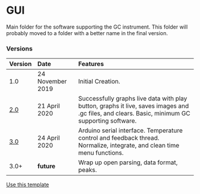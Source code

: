 # GUI
Main folder for the software supporting the GC instrument.
This folder will probably moved to a folder with a better name in the final version.

### Versions
|Version     | Date | Features |
|:-----------|:--------|:--------|
| 1.0 | 24 November 2019 | Initial Creation. |
| [2.0](https://github.com/cgreen18/Gas-Chromatography/tree/master/GUI/2.0) | 21 April 2020 | Successfully graphs live data with play button, graphs it live, saves images and .gc files, and clears. Basic, minimum GC supporting software. |
| [3.0](https://github.com/cgreen18/Gas-Chromatography/tree/master/GUI/3.0) | 24 April 2020 | Arduino serial interface. Temperature control and feedback thread. Normalize, integrate, and clean time menu functions. |
| 3.0+ | __future__ | Wrap up open parsing, data format, peaks. |

<a class="github-button" href="https://github.com/cgreen18/Gas-Chromatography/generate" data-color-scheme="no-preference: light; light: light; dark: dark;" data-icon="octicon-repo-template" data-size="large" aria-label="Use this template cgreen18/Gas-Chromatography on GitHub">Use this template</a>


<script async defer src="https://buttons.github.io/buttons.js"></script>
